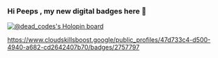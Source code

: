 ### Hi Peeps , my new digital badges here 🌺

<!--
**deadly-codes/deadly-codes** is a ✨ _special_ ✨ repository because its `README.md` (this file) appears on your GitHub profile.

Here are some ideas to get you started:

- 🔭 I’m currently working on ...
- 🌱 I’m currently learning ...
- 👯 I’m looking to collaborate on ...
- 🤔 I’m looking for help with ...
- 💬 Ask me about ...
- 📫 How to reach me: ...
- 😄 Pronouns: ...
- ⚡ Fun fact: ...
-->
[![@dead_codes's Holopin board](https://holopin.io/api/user/board?user=dead_codes)](https://holopin.io/@dead_codes)

https://www.cloudskillsboost.google/public_profiles/47d733c4-d500-4940-a682-cd2642407b70/badges/2757797
